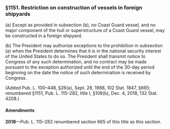 ### §1151. Restriction on construction of vessels in foreign shipyards ###

(a) Except as provided in subsection (b), no Coast Guard vessel, and no major component of the hull or superstructure of a Coast Guard vessel, may be constructed in a foreign shipyard.

(b) The President may authorize exceptions to the prohibition in subsection (a) when the President determines that it is in the national security interest of the United States to do so. The President shall transmit notice to Congress of any such determination, and no contract may be made pursuant to the exception authorized until the end of the 30-day period beginning on the date the notice of such determination is received by Congress.

(Added Pub. L. 100–448, §26(a), Sept. 28, 1988, 102 Stat. 1847, §665; renumbered §1151, Pub. L. 115–282, title I, §108(b), Dec. 4, 2018, 132 Stat. 4208.)

#### Amendments ####

**2018**—Pub. L. 115–282 renumbered section 665 of this title as this section.